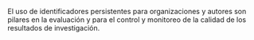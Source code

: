 El uso de identificadores persistentes para organizaciones y autores son pilares en la evaluación y para el control y monitoreo de la calidad de los resultados de investigación.